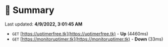 # 📖 Summary
Last updated: **4/9/2022, 3:01:45 AM**

- `GET` [https://uptimerfree.tk](https://uptimerfree.tk) - **Up** (4460ms)
- `GET` [https://monitoruptimer.tk](https://monitoruptimer.tk) - **Down** (33ms)

